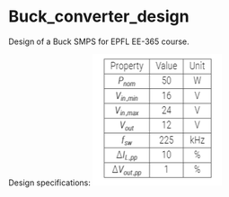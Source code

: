 # Buck_converter_design
Design of a Buck SMPS for EPFL EE-365 course.

Design specifications:
![Alt Text](/Design_Specs.png)
